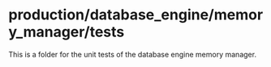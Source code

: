 # production/database_engine/memory_manager/tests
This is a folder for the unit tests of the database engine memory manager.
